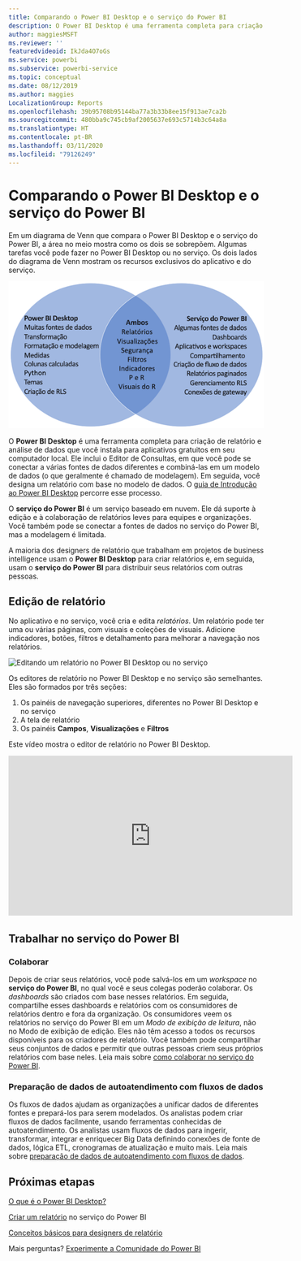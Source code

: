 ```yaml
---
title: Comparando o Power BI Desktop e o serviço do Power BI
description: O Power BI Desktop é uma ferramenta completa para criação de relatório e análise de dados. O serviço do Power BI é um serviço online, baseado em nuvem para equipes e empresas editarem relatórios e colaborarem neles de forma leve.
author: maggiesMSFT
ms.reviewer: ''
featuredvideoid: IkJda4O7oGs
ms.service: powerbi
ms.subservice: powerbi-service
ms.topic: conceptual
ms.date: 08/12/2019
ms.author: maggies
LocalizationGroup: Reports
ms.openlocfilehash: 39b95708b95144ba77a3b33b8ee15f913ae7ca2b
ms.sourcegitcommit: 480bba9c745cb9af2005637e693c5714b3c64a8a
ms.translationtype: HT
ms.contentlocale: pt-BR
ms.lasthandoff: 03/11/2020
ms.locfileid: "79126249"
---
```

# <a name="comparing-power-bi-desktop-and-the-power-bi-service"></a>Comparando o Power BI Desktop e o serviço do Power BI

Em um diagrama de Venn que compara o Power BI Desktop e o serviço do Power BI, a área no meio mostra como os dois se sobrepõem. Algumas tarefas você pode fazer no Power BI Desktop ou no serviço. Os dois lados do diagrama de Venn mostram os recursos exclusivos do aplicativo e do serviço.  

![Diagrama de Venn do Power BI Desktop e do serviço](media/service-service-vs-desktop/power-bi-venn-desktop-service.png)

O **Power BI Desktop** é uma ferramenta completa para criação de relatório e análise de dados que você instala para aplicativos gratuitos em seu computador local. Ele inclui o Editor de Consultas, em que você pode se conectar a várias fontes de dados diferentes e combiná-las em um modelo de dados (o que geralmente é chamado de modelagem). Em seguida, você designa um relatório com base no modelo de dados. O [guia de Introdução ao Power BI Desktop](../desktop-getting-started.md) percorre esse processo.

O **serviço do Power BI** é um serviço baseado em nuvem. Ele dá suporte à edição e à colaboração de relatórios leves para equipes e organizações. Você também pode se conectar a fontes de dados no serviço do Power BI, mas a modelagem é limitada. 

A maioria dos designers de relatório que trabalham em projetos de business intelligence usam o **Power BI Desktop** para criar relatórios e, em seguida, usam o **serviço do Power BI** para distribuir seus relatórios com outras pessoas.

## <a name="report-editing"></a>Edição de relatório

No aplicativo e no serviço, você cria e edita *relatórios*. Um relatório pode ter uma ou várias páginas, com visuais e coleções de visuais. Adicione indicadores, botões, filtros e detalhamento para melhorar a navegação nos relatórios.

![Editando um relatório no Power BI Desktop ou no serviço](media/service-service-vs-desktop/power-bi-editing-desktop-service.png)

Os editores de relatório no Power BI Desktop e no serviço são semelhantes. Eles são formados por três seções:  

1. Os painéis de navegação superiores, diferentes no Power BI Desktop e no serviço    
2. A tela de relatório     
3. Os painéis **Campos**, **Visualizações** e **Filtros**

Este vídeo mostra o editor de relatório no Power BI Desktop. 

<iframe width="560" height="315" src="https://www.youtube.com/embed/IkJda4O7oGs" frameborder="0" allowfullscreen></iframe>

## <a name="working-in-the-power-bi-service"></a>Trabalhar no serviço do Power BI

### <a name="collaborating"></a>Colaborar


Depois de criar seus relatórios, você pode salvá-los em um *workspace* no **serviço do Power BI**, no qual você e seus colegas poderão colaborar. Os *dashboards* são criados com base nesses relatórios. Em seguida, compartilhe esses dashboards e relatórios com os consumidores de relatórios dentro e fora da organização. Os consumidores veem os relatórios no serviço do Power BI em um *Modo de exibição de leitura*, não no Modo de exibição de edição. Eles não têm acesso a todos os recursos disponíveis para os criadores de relatório.  Você também pode compartilhar seus conjuntos de dados e permitir que outras pessoas criem seus próprios relatórios com base neles. Leia mais sobre [como colaborar no serviço do Power BI](../service-new-workspaces.md).

### <a name="self-service-data-prep-with-dataflows"></a>Preparação de dados de autoatendimento com fluxos de dados

Os fluxos de dados ajudam as organizações a unificar dados de diferentes fontes e prepará-los para serem modelados. Os analistas podem criar fluxos de dados facilmente, usando ferramentas conhecidas de autoatendimento. Os analistas usam fluxos de dados para ingerir, transformar, integrar e enriquecer Big Data definindo conexões de fonte de dados, lógica ETL, cronogramas de atualização e muito mais. Leia mais sobre [preparação de dados de autoatendimento com fluxos de dados](../service-dataflows-overview.md).

## <a name="next-steps"></a>Próximas etapas

[O que é o Power BI Desktop?](../desktop-what-is-desktop.md)

[Criar um relatório](../service-report-create-new.md) no serviço do Power BI

[Conceitos básicos para designers de relatório](../service-basic-concepts.md)

Mais perguntas? [Experimente a Comunidade do Power BI](https://community.powerbi.com/)

